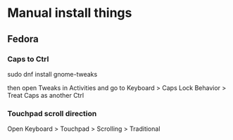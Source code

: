 # Manual install things

## Fedora

### Caps to Ctrl

sudo dnf install gnome-tweaks

then open Tweaks in Activities and go to Keyboard > Caps Lock Behavior > Treat Caps as another Ctrl

### Touchpad scroll direction

Open Keyboard > Touchpad > Scrolling > Traditional

